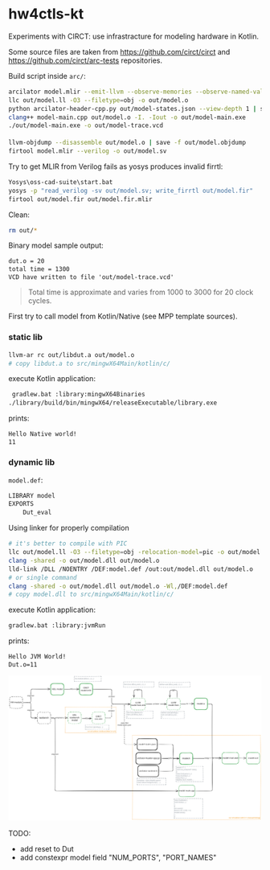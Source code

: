 # hw4ctls-kt

Experiments with CIRCT: use infrastracture for modeling hardware in Kotlin.

Some source files are taken from  https://github.com/circt/circt and https://github.com/circt/arc-tests repositories.

Build script inside `arc/`:
```sh
arcilator model.mlir --emit-llvm --observe-memories --observe-named-values --observe-ports --observe-registers --observe-wires --state-file=out/model-states.json -o out/model.ll
llc out/model.ll -O3 --filetype=obj -o out/model.o
python arcilator-header-cpp.py out/model-states.json --view-depth 1 | save -f out/model.h
clang++ model-main.cpp out/model.o -I. -Iout -o out/model-main.exe
./out/model-main.exe -o out/model-trace.vcd

llvm-objdump --disassemble out/model.o | save -f out/model.objdump
firtool model.mlir --verilog -o out/model.sv
```

Try to get MLIR from Verilog fails as yosys produces invalid firrtl:

```sh
Yosys\oss-cad-suite\start.bat
yosys -p "read_verilog -sv out/model.sv; write_firrtl out/model.fir"
firtool out/model.fir out/model.fir.mlir
```

Clean:
 ```sh
 rm out/*
 ```

Binary model sample output:
```console
dut.o = 20
total time = 1300
VCD have written to file 'out/model-trace.vcd'
```
> Total time is approximate and varies from 1000 to 3000 for 20 clock cycles.

First try to call model from Kotlin/Native (see MPP template sources).

### static lib

```sh
llvm-ar rc out/libdut.a out/model.o
# copy libdut.a to src/mingwX64Main/kotlin/c/
```
execute Kotlin application:
```sh
 gradlew.bat :library:mingwX64Binaries
./library/build/bin/mingwX64/releaseExecutable/library.exe
```

prints:
```console
Hello Native world!
11
```

### dynamic lib

`model.def`:
```def
LIBRARY model
EXPORTS
    Dut_eval

```

Using linker for properly compilation
```sh
# it's better to compile with PIC
llc out/model.ll -O3 --filetype=obj -relocation-model=pic -o out/model.o
clang -shared -o out/model.dll out/model.o
lld-link /DLL /NOENTRY /DEF:model.def /out:out/model.dll out/model.o
# or single command
clang -shared -o out/model.dll out/model.o -Wl,/DEF:model.def
# copy model.dll to src/mingwX64Main/kotlin/c/
```
execute Kotlin application:
```sh
gradlew.bat :library:jvmRun

```

prints:
```console
Hello JVM World!
Dut.o=11
```


![circt arcilator simulation pipeline](./arc/CIRCT-pipeline.excalidraw.svg)


TODO:
- add reset to Dut
- add constexpr model field "NUM_PORTS", "PORT_NAMES"
